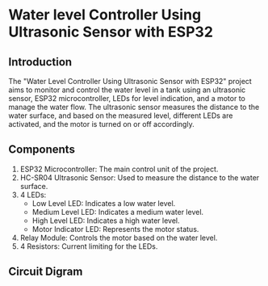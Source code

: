 # Water level Controller Using Ultrasonic Sensor with ESP32
## Introduction
The "Water Level Controller Using Ultrasonic Sensor with ESP32" project aims to monitor and control the water level in a tank using an ultrasonic sensor, ESP32 microcontroller, LEDs for level indication, and a motor to manage the water flow. The ultrasonic sensor measures the distance to the water surface, and based on the measured level, different LEDs are activated, and the motor is turned on or off accordingly.

## Components
1. ESP32 Microcontroller: The main control unit of the project.
2. HC-SR04 Ultrasonic Sensor: Used to measure the distance to the water surface.
3. 4 LEDs:
   * Low Level LED: Indicates a low water level.
   * Medium Level LED: Indicates a medium water level.
   * High Level LED: Indicates a high water level.
   * Motor Indicator LED: Represents the motor status.
4. Relay Module: Controls the motor based on the water level.
5. 4 Resistors: Current limiting for the LEDs.

## Circuit Digram 

